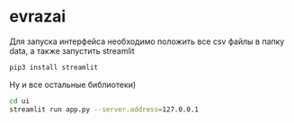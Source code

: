 # evrazai

Для запуска интерфейса необходимо положить все csv файлы в папку data, а также запустить streamlit

```bash
pip3 install streamlit
```
Ну и все остальные библиотеки) 

```bash
cd ui
streamlit run app.py --server.address=127.0.0.1
```
